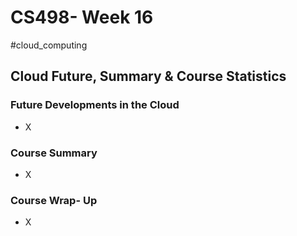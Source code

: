 # CS498- Week 16

#cloud_computing

## Cloud Future, Summary & Course Statistics


### Future Developments in the Cloud

- X

### Course Summary

- X
### Course Wrap- Up

- X